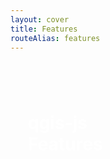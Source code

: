 ```yaml
---
layout: cover
title: Features
routeAlias: features
---
```


<h1 style="color: white;padding:2em 0 0 1em">qgis-js<br />Features</h1>
